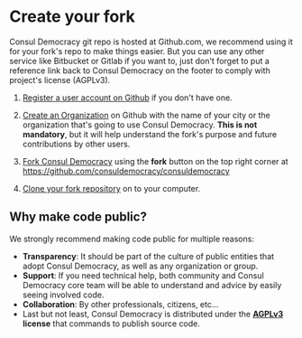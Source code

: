 # Create your fork

Consul Democracy git repo is hosted at Github.com, we recommend using it for your fork's repo to make things easier. But you can use any other service like Bitbucket or Gitlab if you want to, just don't forget to put a reference link back to Consul Democracy on the footer to comply with project's license (AGPLv3).

1. [Register a user account on Github](https://github.com/signup) if you don't have one.

2. [Create an Organization](https://docs.github.com/en/organizations/collaborating-with-groups-in-organizations/creating-a-new-organization-from-scratch) on Github with the name of your city or the organization that's going to use Consul Democracy. **This is not mandatory**, but it will help understand the fork's purpose and future contributions by other users.

3. [Fork Consul Democracy](https://docs.github.com/en/pull-requests/collaborating-with-pull-requests/working-with-forks/fork-a-repo) using the **fork** button on the top right corner at <https://github.com/consuldemocracy/consuldemocracy>

4. [Clone your fork repository](https://docs.github.com/en/repositories/creating-and-managing-repositories/cloning-a-repository) on to your computer.

## Why make code public?

We strongly recommend making code public for multiple reasons:

- **Transparency**: It should be part of the culture of public entities that adopt Consul Democracy, as well as any organization or group.
- **Support**: If you need technical help, both community and Consul Democracy core team will be able to understand and advice by easily seeing involved code.
- **Collaboration**: By other professionals, citizens, etc...
- Last but not least, Consul Democracy is distributed under the **[AGPLv3](https://github.com/consuldemocracy/consuldemocracy/blob/master/LICENSE-AGPLv3.txt) license** that commands to publish source code.
